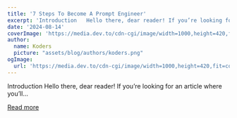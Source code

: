 ```yaml
---
title: '7 Steps To Become A Prompt Engineer'
excerpt: 'Introduction   Hello there, dear reader! If you’re looking for an article where you’ll...'
date: '2024-08-14'
coverImage: 'https://media.dev.to/cdn-cgi/image/width=1000,height=420,fit=cover,gravity=auto,format=auto/https%3A%2F%2Fdev-to-uploads.s3.amazonaws.com%2Fuploads%2Farticles%2F1lc1k8ggpzbko9x3mpm9.png'
author:
  name: Koders
  picture: "assets/blog/authors/koders.png"
ogImage:
  url: 'https://media.dev.to/cdn-cgi/image/width=1000,height=420,fit=cover,gravity=auto,format=auto/https%3A%2F%2Fdev-to-uploads.s3.amazonaws.com%2Fuploads%2Farticles%2F1lc1k8ggpzbko9x3mpm9.png'
---
```


Introduction   Hello there, dear reader! If you’re looking for an article where you’ll...

[Read more](https://dev.to/latitude/7-steps-to-become-a-prompt-engineer-4am8)
